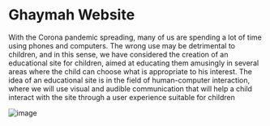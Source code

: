 # Ghaymah Website
With the Corona pandemic spreading, many of us are spending a lot of time using phones and
computers. The wrong use may be detrimental to children, and in this sense, we have considered the
creation of an educational site for children, aimed at educating them amusingly in several areas where
the child can choose what is appropriate to his interest. The idea of an educational site is in the field
of human-computer interaction, where we will use visual and audible communication that will help a
child interact with the site through a user experience suitable for children

![image](https://github.com/user-attachments/assets/15e0e5c6-d27a-450e-8311-b62c66fb31d5)




